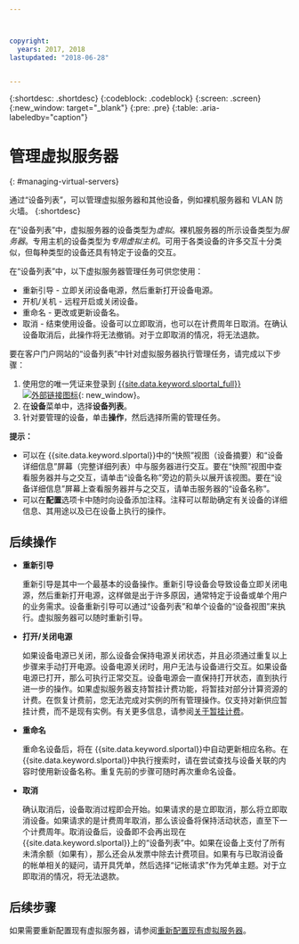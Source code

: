 ```yaml
---



copyright:
  years: 2017, 2018
lastupdated: "2018-06-28"


---
```


{:shortdesc: .shortdesc}
{:codeblock: .codeblock}
{:screen: .screen}
{:new_window: target="_blank"}
{:pre: .pre}
{:table: .aria-labeledby="caption"}


# 管理虚拟服务器
{: #managing-virtual-servers}

通过“设备列表”，可以管理虚拟服务器和其他设备，例如裸机服务器和 VLAN 防火墙。
{:shortdesc}

在“设备列表”中，虚拟服务器的设备类型为*虚拟*。裸机服务器的所示设备类型为*服务器*。专用主机的设备类型为*专用虚拟主机*。可用于各类设备的许多交互十分类似，但每种类型的设备还具有特定于设备的交互。

在“设备列表”中，以下虚拟服务器管理任务可供您使用：
* 重新引导 - 立即关闭设备电源，然后重新打开设备电源。
* 开机/关机 - 远程开启或关闭设备。
* 重命名 - 更改或更新设备名。
* 取消 - 结束使用设备。设备可以立即取消，也可以在计费周年日取消。在确认设备取消后，此操作将无法撤销。对于立即取消的情况，将无法退款。

要在客户门户网站的“设备列表”中针对虚拟服务器执行管理任务，请完成以下步骤：  
1. 使用您的唯一凭证来登录到 [{{site.data.keyword.slportal_full}} ![外部链接图标](../icons/launch-glyph.svg "外部链接图标")](https://control.softlayer.com/){: new_window}。 
2. 在**设备**菜单中，选择**设备列表**。
3. 针对要管理的设备，单击**操作**，然后选择所需的管理任务。

**提示：** 
* 可以在 {{site.data.keyword.slportal}}中的“快照”视图（设备摘要）和“设备详细信息”屏幕（完整详细列表）中与服务器进行交互。要在“快照”视图中查看服务器并与之交互，请单击“设备名称”旁边的箭头以展开该视图。要在“设备详细信息”屏幕上查看服务器并与之交互，请单击服务器的“设备名称”。
* 可以在**配置**选项卡中随时向设备添加注释。注释可以帮助确定有关设备的详细信息、其用途以及已在设备上执行的操作。

## 后续操作
* **重新引导**

    重新引导是其中一个最基本的设备操作。重新引导设备会导致设备立即关闭电源，然后重新打开电源，这样做是出于许多原因，通常特定于设备或单个用户的业务需求。设备重新引导可以通过“设备列表”和单个设备的“设备视图”来执行。虚拟服务器可以随时重新引导。  

* **打开/关闭电源**

    如果设备电源已关闭，那么设备会保持电源关闭状态，并且必须通过重复以上步骤来手动打开电源。设备电源关闭时，用户无法与设备进行交互。如果设备电源已打开，那么可执行正常交互。设备电源会一直保持打开状态，直到执行进一步的操作。如果虚拟服务器支持暂挂计费功能，将暂挂对部分计算资源的计费。在恢复计费前，您无法完成对实例的所有管理操作。仅支持对新供应暂挂计费，而不是现有实例。有关更多信息，请参阅[关于暂挂计费](vsi_about_suspend.html)。

* **重命名**

  重命名设备后，将在 {{site.data.keyword.slportal}}中自动更新相应名称。在 {{site.data.keyword.slportal}}中执行搜索时，请在尝试查找与设备关联的内容时使用新设备名称。重复先前的步骤可随时再次重命名设备。

* **取消**

  确认取消后，设备取消过程即会开始。如果请求的是立即取消，那么将立即取消设备。如果请求的是计费周年取消，那么该设备将保持活动状态，直至下一个计费周年。取消设备后，设备即不会再出现在 {{site.data.keyword.slportal}}上的“设备列表”中。如果在设备上支付了所有未清余额（如果有），那么还会从发票中除去计费项目。如果有与已取消设备的帐单相关的疑问，请开具凭单，然后选择“记帐请求”作为凭单主题。对于立即取消的情况，将无法退款。
  
## 后续步骤
如果需要重新配置现有虚拟服务器，请参阅[重新配置现有虚拟服务器](../vsi/vsi_reconfigure.html)。

